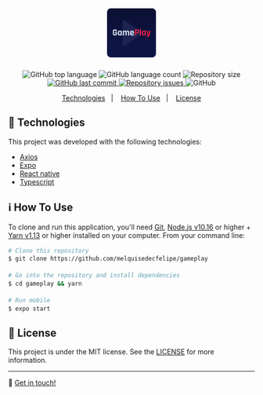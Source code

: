 <h1 align="center">
    <img alt="Gameplay" src="./.github/logo.png" />
</h1>

<p align="center">
  <img alt="GitHub top language" src="https://img.shields.io/github/languages/top/melquisedecfelipe/gameplay.svg">

  <img alt="GitHub language count" src="https://img.shields.io/github/languages/count/melquisedecfelipe/gameplay.svg">

  <img alt="Repository size" src="https://img.shields.io/github/repo-size/melquisedecfelipe/gameplay.svg">
  
  <a href="https://github.com/melquisedecfelipe/gameplay/commits/master">
    <img alt="GitHub last commit" src="https://img.shields.io/github/last-commit/melquisedecfelipe/gameplay.svg">
  </a>

  <a href="https://github.com/melquisedecfelipe/gameplay/issues">
    <img alt="Repository issues" src="https://img.shields.io/github/issues/melquisedecfelipe/gameplay.svg">
  </a>

  <img alt="GitHub" src="https://img.shields.io/github/license/melquisedecfelipe/gameplay.svg">
</p>

<p align="center">
  <a href="#rocket-technologies">Technologies</a>&nbsp;&nbsp;&nbsp;|&nbsp;&nbsp;&nbsp;
  <a href="#information_source-how-to-use">How To Use</a>&nbsp;&nbsp;&nbsp;|&nbsp;&nbsp;&nbsp;
  <a href="#memo-license">License</a>
</p>

## :rocket: Technologies

This project was developed with the following technologies:

- [Axios](https://github.com/axios/axios)
- [Expo](https://expo.io/)
- [React native](https://facebook.github.io/react-native/)
- [Typescript](https://www.typescriptlang.org/)

## :information_source: How To Use

To clone and run this application, you'll need [Git](https://git-scm.com), [Node.js v10.16](https://nodejs.org/) or higher + [Yarn v1.13](https://yarnpkg.com/) or higher installed on your computer. From your command line:

```bash
# Clone this repository
$ git clone https://github.com/melquisedecfelipe/gameplay

# Go into the repository and install dependencies
$ cd gameplay && yarn

# Run mobile
$ expo start
```

## :memo: License

This project is under the MIT license. See the [LICENSE](https://github.com/melquisedecfelipe/gameplay/blob/master/LICENSE) for more information.

---

:wave: [Get in touch!](https://www.linkedin.com/in/melquisedecfelipe/)
